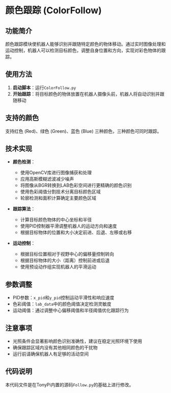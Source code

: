 # 颜色跟踪 (ColorFollow)

## 功能简介
颜色跟踪模块使机器人能够识别并跟随特定颜色的物体移动。通过实时图像处理和运动控制，机器人可以检测目标颜色，调整自身位置和方向，实现对彩色物体的跟踪。

## 使用方法
1. **启动脚本**：运行`ColorFollow.py`
2. **开始跟踪**：将目标颜色的物体放置在机器人摄像头前，机器人将自动识别并跟随移动

## 支持的颜色
支持红色 (Red)、绿色 (Green)、蓝色 (Blue) 三种颜色，三种颜色可同时跟踪。

## 技术实现
- **颜色检测**：
  - 使用OpenCV库进行图像捕获和处理
  - 应用高斯模糊滤波减少噪声
  - 将图像从BGR转换到LAB色彩空间进行更精确的颜色识别
  - 使用色彩阈值分割技术分离目标颜色区域
  - 轮廓检测和面积计算确定主要颜色区域

- **跟踪算法**：
  - 计算目标颜色物体的中心坐标和半径
  - 使用PID控制器平滑调整机器人的运动方向和速度
  - 根据目标物体的位置和大小决定前进、后退、左移或右移

- **运动控制**：
  - 根据目标位置相对于视野中心的偏移量控制转向
  - 根据目标物体的大小（距离）控制前进或后退
  - 使用预设动作组实现机器人的平滑运动

## 参数调整
- PID参数：`x_pid`和`y_pid`控制运动平滑性和响应速度
- 色彩阈值：`lab_data`中的颜色阈值决定检测灵敏度
- 运动阈值：通过调整中心偏移阈值和半径阈值优化跟踪行为

## 注意事项
- 光照条件会显著影响颜色识别准确性，建议在稳定光照环境下使用
- 确保跟踪区域内没有其他相同颜色的干扰物
- 运行前请确保机器人有足够的活动空间

## 代码说明
本代码文件是在TonyPi内置的源码`Follow.py`的基础上进行修改。